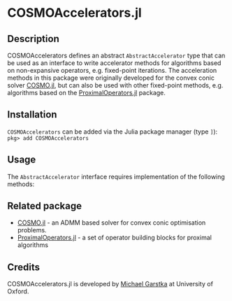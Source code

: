 # COSMOAccelerators.jl

## Description
COSMOAccelerators defines an abstract `AbstractAccelerator` type that can be used as an interface to write accelerator methods for algorithms based on non-expansive operators, e.g. fixed-point iterations. 
The acceleration methods in this package were originally developed for the convex conic solver [COSMO.jl](https://github.com/oxfordcontrol/COSMO.jl), but can also be used with other fixed-point methods, e.g. algorithms based on the [ProximalOperators.jl](https://github.com/kul-forbes/ProximalOperators.jl) package.

## Installation

`COSMOAccelerators` can be added via the Julia package manager (type `]`): `pkg> add COSMOAccelerators`

## Usage
The `AbstractAccelerator` interface requires implementation of the following methods:





## Related package
- [COSMO.jl](https://github.com/oxfordcontrol/COSMO.jl) - an ADMM based solver for convex conic optimisation problems.
- [ProximalOperators.jl](https://github.com/kul-forbes/ProximalOperators.jl) - a set of operator building blocks for proximal algorithms

## Credits
COSMOAccelerators.jl is developed by [Michael Garstka](www.migarstka.com) at University of Oxford.

